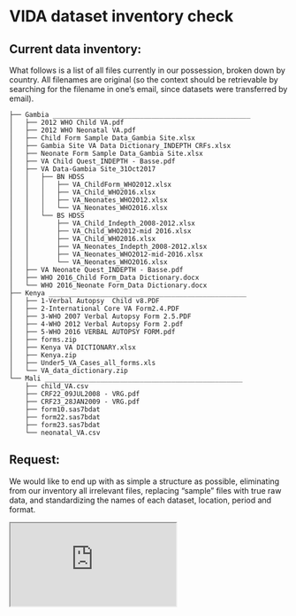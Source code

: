 # VIDA dataset inventory check

## Current data inventory:

What follows is a list of all files currently in our possession, broken down by country. All filenames are original (so the context should be retrievable by searching for the filename in one’s email, since datasets were transferred by email).

```
├── Gambia __________________________________________________
│   ├── 2012 WHO Child VA.pdf
│   ├── 2012 WHO Neonatal VA.pdf
│   ├── Child Form Sample Data_Gambia Site.xlsx
│   ├── Gambia Site VA Data Dictionary_INDEPTH CRFs.xlsx
│   ├── Neonate Form Sample Data_Gambia Site.xlsx
│   ├── VA Child Quest_INDEPTH - Basse.pdf
│   ├── VA Data-Gambia Site_31Oct2017
│   │   ├── BN HDSS
│   │   │   ├── VA_ChildForm_WHO2012.xlsx
│   │   │   ├── VA_Child_WHO2016.xlsx
│   │   │   ├── VA_Neonates_WHO2012.xlsx
│   │   │   └── VA_Neonates_WHO2016.xlsx
│   │   └── BS HDSS
│   │       ├── VA_Child_Indepth_2008-2012.xlsx
│   │       ├── VA_Child_WHO2012-mid 2016.xlsx
│   │       ├── VA_Child_WHO2016.xlsx
│   │       ├── VA_Neonates_Indepth_2008-2012.xlsx
│   │       ├── VA_Neonates_WHO2012-mid-2016.xlsx
│   │       └── VA_Neonates_WHO2016.xlsx
│   ├── VA Neonate Quest_INDEPTH - Basse.pdf
│   ├── WHO 2016_Child Form_Data Dictionary.docx
│   └── WHO 2016_Neonate Form_Data Dictionary.docx
├── Kenya __________________________________________________
│   ├── 1-Verbal Autopsy  Child v8.PDF
│   ├── 2-International Core VA Form2.4.PDF
│   ├── 3-WHO 2007 Verbal Autopsy Form 2.5.PDF
│   ├── 4-WHO 2012 Verbal Autopsy Form 2.pdf
│   ├── 5-WHO 2016 VERBAL AUTOPSY FORM.pdf
│   ├── forms.zip
│   ├── Kenya VA DICTIONARY.xlsx
│   ├── Kenya.zip
│   ├── Under5_VA_Cases_all_forms.xls
│   └── VA_data_dictionary.zip
└── Mali __________________________________________________
    ├── child_VA.csv
    ├── CRF22_09JUL2008 - VRG.pdf
    ├── CRF23_28JAN2009 - VRG.pdf
    ├── form10.sas7bdat
    ├── form22.sas7bdat
    ├── form23.sas7bdat
    └── neonatal_VA.csv
```

## Request:

We would like to end up with as simple a structure as possible, eliminating from our inventory all irrelevant files, replacing “sample” files with true raw data, and standardizing the names of each dataset, location, period and format. 

<iframe src="https://docs.google.com/spreadsheets/d/e/2PACX-1vRSTCyb2ivtCr1KCjK7XVsyMSKRp56-Fh7CsN09LQrL93DiG4RYO1lVZ3gY6Ooe6700PhroKeq1M_IW/pubhtml?widget=true&amp;headers=false"></iframe>


